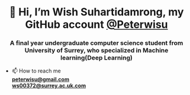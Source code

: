
<!---
Peterwisu/Peterwisu is a ✨ special ✨ repository because its `README.md` (this file) appears on your GitHub profile.
You can click the Preview link to take a look at your changes.
--->
<h1 align="center">👋 Hi, I’m Wish Suhartidamrong, my GitHub account <a href='https://github.com/Peterwisu'> @Peterwisu<a></h1>
<h3 align="center">A final year undergraduate computer science student from University of Surrey, who specialized in Machine learning(Deep Learning) </h3>

- 📫 How to reach me <div>**peterwisu@gmail.com**</div> <div>**ws00372@surrey.ac.uk.com**</div>
                     
